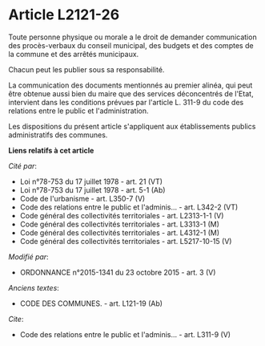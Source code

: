 # Article L2121-26

Toute personne physique ou morale a le droit de demander communication des procès-verbaux du conseil municipal, des budgets
et des comptes de la commune et des arrêtés municipaux. 

Chacun peut les publier sous sa responsabilité. 

La communication des documents mentionnés au premier alinéa, qui peut être obtenue aussi bien du maire que des services
déconcentrés de l'Etat, intervient dans les conditions prévues par l'article L. 311-9 du code des relations entre le public
et l'administration. 

Les dispositions du présent article s'appliquent aux établissements publics administratifs des communes.

**Liens relatifs à cet article**

_Cité par_:

  - Loi n°78-753 du 17 juillet 1978 - art. 21 (VT)
  - Loi n°78-753 du 17 juillet 1978 - art. 5-1 (Ab)
  - Code de l'urbanisme - art. L350-7 (V)
  - Code des relations entre le public et l'adminis... - art. L342-2 (VT)
  - Code général des collectivités territoriales - art. L2313-1-1 (V)
  - Code général des collectivités territoriales - art. L3313-1 (M)
  - Code général des collectivités territoriales - art. L4312-1 (M)
  - Code général des collectivités territoriales - art. L5217-10-15 (V)

_Modifié par_:

  - ORDONNANCE n°2015-1341 du 23 octobre 2015 - art. 3 (V)

_Anciens textes_:

  - CODE DES COMMUNES. - art. L121-19 (Ab)

_Cite_:

  - Code des relations entre le public et l'adminis... - art. L311-9 (V)
